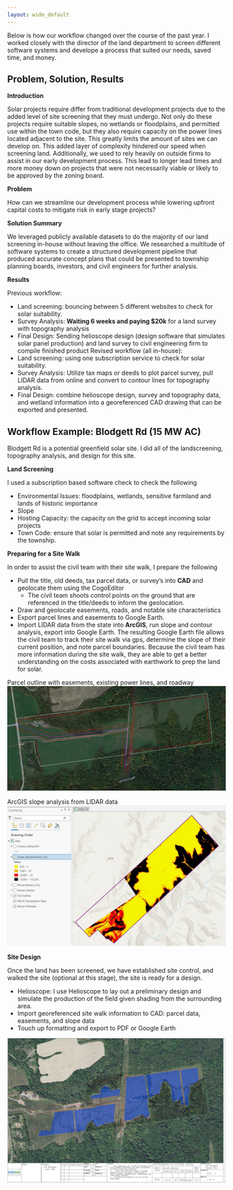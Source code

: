 ```yaml
---
layout: wide_default
---
```


Below is how our workflow changed over the course of the past year. I worked closely with the director of the land department to screen different software systems and develope a process that suited our needs, saved time, and money.

## Problem, Solution, Results

**Introduction**

Solar projects require differ from traditional development projects due to the added level of site screening that they must undergo. Not only do these projects require suitable slopes, no wetlands or floodplains, and permitted use within the town code, but they also require capacity on the power lines located adjacent to the site. This greatly limits the amount of sites we can develop on.
This added layer of complexity hindered our speed when screening land. Additionally, we used to rely heavily on outside firms to assist in our early development process. This lead to longer lead times and more money down on projects that were not necessarily viable or likely to be approved by the zoning board.

**Problem**

How can we streamline our development process while lowering upfront capital costs to mitigate risk in early stage projects?

**Solution Summary**

We leveraged publicly available datasets to do the majority of our land screening in-house without leaving the office. We researched a multitude of software systems to create a structured development pipeline that produced accurate concept plans that could be presented to township planning boards, investors, and civil engineers for further analysis.


**Results**

Previous workflow:
- Land screening: bouncing between 5 different websites to check for solar suitability.
- Survey Analysis: __Waiting 6 weeks and paying $20k__ for a land survey with topography analysis
- Final Design: Sending helioscope design (design software that simulates solar panel production) and land survey to civil engineering firm to compile finished product
Revised workflow (all in-house):
- Land screening: using one subscription service to check for solar suitability.
- Survey Analysis: Utilize tax maps or deeds to plot parcel survey, pull LIDAR data from online and convert to contour lines for topography analysis.
- Final Design: combine helioscope design, survey and topography data, and wetland information into a georeferenced CAD drawing that can be exported and presented.


## Workflow Example: Blodgett Rd (15 MW AC)

Blodgett Rd is a potential greenfield solar site. I did all of the landscreening, topography analysis, and design for this site.

**Land Screening**

I used a subscription based software check to check the following
- Environmental Issues: floodplains, wetlands, sensitive farmland and lands of historic importance
-  Slope
- Hosting Capacity: the capacity on the grid to accept incoming solar projects
- Town Code: ensure that solar is permitted and note any requirements by the township.

**Preparing for a Site Walk**

In order to assist the civil team with their site walk, I prepare the following
- Pull the title, old deeds, tax parcel data, or survey’s into __CAD__ and geolocate them using the CogoEditor
    - The civil team shoots control points on the ground that are referenced in the title/deeds to inform the geolocation.
- Draw and geolocate easements, roads, and notable site characteristics
- Export parcel lines and easements to Google Earth.
- Import LIDAR data from the state into __ArcGIS__, run slope and contour analysis, export into Google Earth.
The resulting Google Earth file allows the civil team to track their site walk via gps, determine the slope of their current position, and note parcel boundaries. Because the civil team has more information during the site walk, they are able to get a better understanding on the costs associated with earthwork to prep the land for solar.

Parcel outline with easements, existing power lines, and roadway
<img src="active_solar/google_outline.jpg?raw=true"/>

ArcGIS slope analysis from LIDAR data
<img src="active_solar/slope analysis.jpg?raw=true"/>




**Site Design**

Once the land has been screened, we have established site control, and walked the site (optional at this stage), the site is ready for a design.
- Helioscope: I use Helioscope to lay out a preliminary design and simulate the production of the field given shading from the surrounding area.
- Import georeferenced site walk information to CAD: parcel data, easements, and slope data
- Touch up formatting and export to PDF or Google Earth


<img src="active_solar/blodgett_site_design.JPG?raw=true"/>
